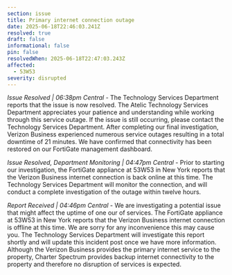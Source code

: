 ```yaml
---
section: issue
title: Primary internet connection outage
date: 2025-06-18T22:46:03.241Z
resolved: true
draft: false
informational: false
pin: false
resolvedWhen: 2025-06-18T22:47:03.243Z
affected:
  - 53W53
severity: disrupted
---
```

*Issue Resolved | 06:38pm Central* - The Technology Services Department reports that the issue is now resolved. The Atelic Technology Services Department appreciates your patience and understanding while working through this service outage. If the issue is still occurring, please contact the Technology Services Department. After completing our final investigation, Verizon Business experienced numerous service outages resulting in a total downtime of 21 minutes. We have confirmed that connectivity has been restored on our FortiGate management dashboard.

*Issue Resolved, Department Monitoring | 04:47pm Central* - Prior to starting our investigation, the FortiGate appliance at 53W53 in New York reports that the Verizon Business internet connection is back online at this time. The Technology Services Department will monitor the connection, and will conduct a complete investigation of the outage within twelve hours.

*Report Received | 04:46pm Central* - We are investigating a potential issue that might affect the uptime of one our of services. The FortiGate appliance at 53W53 in New York reports that the Verizon Business internet connection is offline at this time. We are sorry for any inconvenience this may cause you. The Technology Services Department will investigate this report shortly and will update this incident post once we have more information. Although the Verizon Business provides the primary internet service to the property, Charter Spectrum provides backup internet connectivity to the property and therefore no disruption of services is expected.
